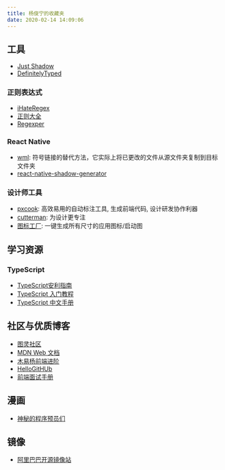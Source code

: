 ```yaml
---
title: 杨俊宁的收藏夹
date: 2020-02-14 14:09:06
---
```


## 工具

- [Just Shadow](https://www.justshadow.me/members/aff.php?aff=217)
- [DefinitelyTyped](http://definitelytyped.org/)

### 正则表达式

- [iHateRegex](https://ihateregex.io/)
- [正则大全](https://any86.github.io/any-rule/)
- [Regexper](https://regexper.com/)

### React Native

- [wml](https://github.com/wix/wml): 符号链接的替代方法，它实际上将已更改的文件从源文件夹复制到目标文件夹
- [react-native-shadow-generator](https://ethercreative.github.io/react-native-shadow-generator/)

### 设计师工具

- [pxcook](https://fancynode.com.cn/pxcook): 高效易用的自动标注工具, 生成前端代码, 设计研发协作利器
- [cutterman](https://www.cutterman.cn/zh): 为设计更专注
- [图标工厂](https://icon.wuruihong.com/): 一键生成所有尺寸的应用图标/启动图

## 学习资源

### TypeScript

- [TypeScript安利指南](https://bre.is/hbqrN6Q4)
- [TypeScript 入门教程](https://ts.xcatliu.com/)
- [TypeScript 中文手册](https://typescript.bootcss.com/)

## 社区与优质博客

- [图灵社区](https://www.ituring.com.cn/)
- [MDN Web 文档](https://developer.mozilla.org/zh-CN/)
- [木易杨前端进阶](https://muyiy.cn/)
- [HelloGitHUb](https://hellogithub.com/)
- [前端面试手册](https://bre.is/THbxnbf7)

## 漫画

- [神秘的程序预员们](https://code2048.com/)

## 镜像

- [阿里巴巴开源镜像站](https://developer.aliyun.com/mirror/)
